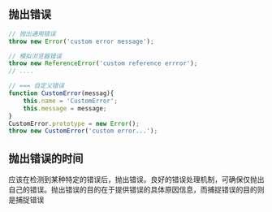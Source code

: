 
## 抛出错误
```js
// 抛出通用错误
throw new Error('custom error message');

// 模拟浏览器错误
throw new ReferenceError('custom reference errror');
// ....

// === 自定义错误
function CustomError(messag){
    this.name = 'CustomError';
    this.message = message;
}
CustomError.prototype = new Error();
throw new CustomError('custom error...');
```

## 抛出错误的时间
应该在检测到某种特定的错误后，抛出错误。良好的错误处理机制，可确保仅抛出自己的错误。抛出错误的目的在于提供错误的具体原因信息，而捕捉错误的目的则是捕捉错误